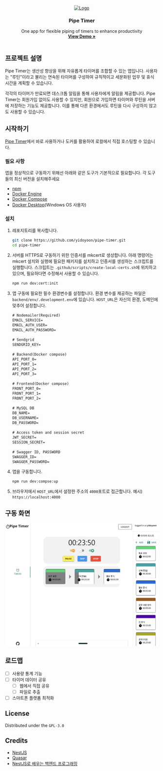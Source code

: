 <!-- PROJECT LOGO -->
<br />
<div align="center">
  <a href="https://github.com/yidoyoon/pipe_timer">
    <img                             src="https://img.yidoyoon.com/public/dummy-logo-black.png"
 alt="Logo" height="150px">
  </a>

<h3 align="center">Pipe Timer</h3>

  <p align="center">
    One app for flexible piping of timers to enhance productivity
    <br />
    <a href="https://pipetimer.com"><strong>View Demo »</strong></a>
    <br />
    <br />
  </p>
</div>

## 프로젝트 설명

Pipe Timer는 생산성 향상을 위해 자유롭게 타이머를 조합할 수 있는 앱입니다. 사용자는 "루틴"이라고 불리는 연속된 타이머를 구성하여 규칙적이고 세분화된 업무 및 휴식 시간을 계획할 수 있습니다.

각각의 타이머가 만료되면 데스크톱 알림을 통해 사용자에게 알림을 제공합니다. Pipe Timer는 회원가입 없이도 사용할 수 있지만, 회원으로 가입하면 타이머와 루틴을 서버에 저장하는 기능도 제공합니다. 이를 통해 다른 환경에서도 루틴을 다시 구성하지 않고도 사용할 수 있습니다.

## 시작하기

[Pipe Timer](https://pipetimer.com)에서 바로 사용하거나 도커를 활용하여 로컬에서 직접 호스팅할 수 있습니다.

### 필요 사항

앱을 정상적으로 구동하기 위해선 아래와 같은 도구가 기본적으로 필요합니다. 각 도구들의 최신 버전을 설치해주세요

- [npm](https://github.com/nodesource/distributions#installation-instructions)
- [Docker Engine](https://docs.docker.com/engine/install/ubuntu/)
- [Docker Compose](https://docs.docker.com/compose/)
- [Docker Desktop](https://www.docker.com/products/docker-desktop/)(Windows OS 사용자)

### 설치

1. 레포지토리를 복사합니다.
   ```sh
   git clone https://github.com/yidoyoon/pipe-timer.git
   cd pipe-timer
   ```
2. 서버를 HTTPS로 구동하기 위한 인증서를 mkcert로 생성합니다. 아래 명령어는 mkcert 설치와 실행에 필요한 패키지를 설치하고 인증서를 생성하는 스크립트를 실행합니다. 스크립트는 `.github/scripts/create-local-certs.sh`에 위치하고 있으며, 필요하다면 수정해서 사용할 수 있습니다.
   ```sh
   npm run dev:cert:init
   ```
3. 앱 구동에 필요한 필수 환경변수를 설정합니다. 환경 변수를 제공하는 파일은 `backend/env/.development.env`에 있습니다. `HOST_URL`은 자신의 환경, 도메인에 맞추어 설정합니다.

   ```dotenv
   # Nodemailer(Required)
   EMAIL_SERVICE=
   EMAIL_AUTH_USER=
   EMAIL_AUTH_PASSWORD=
   
   # Sendgrid
   SENDGRID_KEY=
   
   # Backend(Docker compose)
   API_PORT_0=
   API_PORT_1=
   API_PORT_2=
   API_PORT_3=

   # Frontend(Docker compose)
   FRONT_PORT_0=
   FRONT_PORT_1=
   FRONT_PORT_2=
   
   # MySQL DB
   DB_NAME=
   DB_USERNAME=
   DB_PASSWORD=
   
   # Access token and session secret
   JWT_SECRET=
   SESSION_SECRET=
   
   # Swagger ID, PASSWORD
   SWAGGER_ID=
   SWAGGER_PASSWORD=
   ```

4. 앱을 구동합니다.

   ```sh
   npm run dev:compse:up
   ```

5. 브라우저에서 `HOST_URL`에서 설정한 주소의 `4000`포트로 접근합니다. 예시) `https://localhost:4000`

## 구동 화면

<img src="backend/images/demo_screenshot.png" alt="pipe_timer_example" width="800px">

## 로드맵

- [ ] 사용량 통계 기능
- [ ] 타이머 데이터 공유
  - [ ] 웹에서 직접 공유
  - [ ] 파일로 추출
- [ ] 스마트폰 플랫폼 최적화

## License

Distributed under the `GPL-3.0`

## Credits

- [NestJS](https://nestjs.com/)
- [Quasar](https://quasar.dev/)
- [NestJS로 배우는 백엔드 프로그래밍](https://wikidocs.net/book/7059)

[product-screenshot]: images/run_routine_example.png

